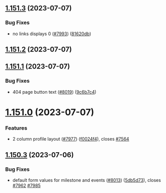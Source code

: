 ## [1.151.3](https://github.com/EddieHubCommunity/LinkFree/compare/v1.151.2...v1.151.3) (2023-07-07)


### Bug Fixes

* no links displays 0 ([#7993](https://github.com/EddieHubCommunity/LinkFree/issues/7993)) ([81620db](https://github.com/EddieHubCommunity/LinkFree/commit/81620dbc0aed63be3968c6218945263587b5925a))



## [1.151.2](https://github.com/EddieHubCommunity/LinkFree/compare/v1.151.1...v1.151.2) (2023-07-07)



## [1.151.1](https://github.com/EddieHubCommunity/LinkFree/compare/v1.151.0...v1.151.1) (2023-07-07)


### Bug Fixes

* 404 page button text ([#8019](https://github.com/EddieHubCommunity/LinkFree/issues/8019)) ([9c6b7c4](https://github.com/EddieHubCommunity/LinkFree/commit/9c6b7c4b7b8973f772060906247339619cd3cc3a))



# [1.151.0](https://github.com/EddieHubCommunity/LinkFree/compare/v1.150.3...v1.151.0) (2023-07-07)


### Features

* 2 column profile layout ([#7977](https://github.com/EddieHubCommunity/LinkFree/issues/7977)) ([f0024f4](https://github.com/EddieHubCommunity/LinkFree/commit/f0024f457ecadc90612f58f966c733299812757a)), closes [#7564](https://github.com/EddieHubCommunity/LinkFree/issues/7564)



## [1.150.3](https://github.com/EddieHubCommunity/LinkFree/compare/v1.150.2...v1.150.3) (2023-07-06)


### Bug Fixes

* default form values for milestone and events ([#8013](https://github.com/EddieHubCommunity/LinkFree/issues/8013)) ([5db5d73](https://github.com/EddieHubCommunity/LinkFree/commit/5db5d7334b591d3349d03c08a3f007eb81003d24)), closes [#7962](https://github.com/EddieHubCommunity/LinkFree/issues/7962) [#7985](https://github.com/EddieHubCommunity/LinkFree/issues/7985)




